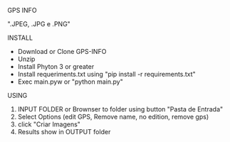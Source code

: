 GPS INFO

".JPEG, .JPG e .PNG"

INSTALL

- Download or Clone GPS-INFO
- Unzip 
- Install Phyton 3 or greater
- Install requeriments.txt using "pip install -r requirements.txt"
- Exec main.pyw or "python main.py"

USING

1) INPUT FOLDER or Brownser to folder using button "Pasta de Entrada"
2) Select Options (edit GPS, Remove name, no edition, remove gps)
3) click "Criar Imagens"
4) Results show in OUTPUT folder

